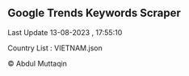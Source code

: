 

## Google Trends Keywords Scraper 
 
Last Update 13-08-2023 , 17:55:10

Country List :
VIETNAM.json



© Abdul Muttaqin 
